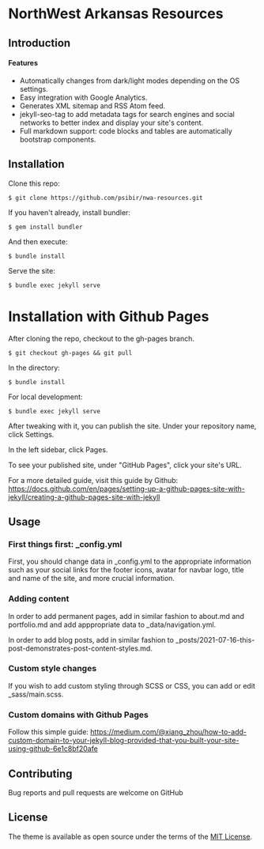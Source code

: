 # NorthWest Arkansas Resources

## Introduction


#### Features

- Automatically changes from dark/light modes depending on the OS settings.
- Easy integration with Google Analytics.
- Generates XML sitemap and RSS Atom feed.
- jekyll-seo-tag to add metadata tags for search engines and social networks to better index and display your site's content.
- Full markdown support: code blocks and tables are automatically bootstrap components.

## Installation

Clone this repo:

    $ git clone https://github.com/psibir/nwa-resources.git

If you haven't already, install bundler:

    $ gem install bundler

And then execute:

    $ bundle install

Serve the site:

    $ bundle exec jekyll serve

# Installation with Github Pages

After cloning the repo, checkout to the gh-pages branch.

    $ git checkout gh-pages && git pull

In the directory:

    $ bundle install

For local development:

    $ bundle exec jekyll serve

After tweaking with it, you can publish the site. Under your repository name, click Settings.

In the left sidebar, click Pages.

To see your published site, under "GitHub Pages", click your site's URL.

For a more detailed guide, visit this guide by Github: https://docs.github.com/en/pages/setting-up-a-github-pages-site-with-jekyll/creating-a-github-pages-site-with-jekyll

## Usage

### First things first: \_config.yml

First, you should change data in \_config.yml to the appropriate information such as your social links for the footer icons, avatar for navbar logo, title and name of the site, and more crucial information.

### Adding content

In order to add permanent pages, add in similar fashion to about.md and portfolio.md and add apppropriate data to \_data/navigation.yml.

In order to add blog posts, add in similar fashion to \_posts/2021-07-16-this-post-demonstrates-post-content-styles.md.

### Custom style changes

If you wish to add custom styling through SCSS or CSS, you can add or edit \_sass/main.scss.

### Custom domains with Github Pages

Follow this simple guide: https://medium.com/@xiang_zhou/how-to-add-custom-domain-to-your-jekyll-blog-provided-that-you-built-your-site-using-github-6e1c8bf20afe

## Contributing

Bug reports and pull requests are welcome on GitHub

## License

The theme is available as open source under the terms of the [MIT License](https://opensource.org/licenses/MIT).
